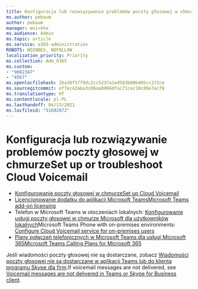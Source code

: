 ```yaml
---
title: Konfiguracja lub rozwiązywanie problemów poczty głosowej w chmurze
ms.author: pebaum
author: pebaum
manager: mnirkhe
ms.audience: Admin
ms.topic: article
ms.service: o365-administration
ROBOTS: NOINDEX, NOFOLLOW
localization_priority: Priority
ms.collection: Adm_O365
ms.custom:
- "9002347"
- "4567"
ms.openlocfilehash: 2ba30f5ff9dc2cc5237a1ed503b00b405cc272ce
ms.sourcegitcommit: ef7ec42aba3c06aa8966dfac71cec18c08e7acf8
ms.translationtype: HT
ms.contentlocale: pl-PL
ms.lasthandoff: 04/13/2021
ms.locfileid: "51692872"
---
```

# <a name="set-up-or-troubleshoot-cloud-voicemail"></a><span data-ttu-id="6a2d7-102">Konfiguracja lub rozwiązywanie problemów poczty głosowej w chmurze</span><span class="sxs-lookup"><span data-stu-id="6a2d7-102">Set up or troubleshoot Cloud Voicemail</span></span>

- [<span data-ttu-id="6a2d7-103">Konfigurowanie poczty głosowej w chmurze</span><span class="sxs-lookup"><span data-stu-id="6a2d7-103">Set up Cloud Voicemail</span></span>](https://docs.microsoft.com/microsoftteams/set-up-phone-system-voicemail) 
- [<span data-ttu-id="6a2d7-104">Licencjonowanie dodatku do aplikacji Microsoft Teams</span><span class="sxs-lookup"><span data-stu-id="6a2d7-104">Microsoft Teams add-on licensing</span></span>](https://docs.microsoft.com/microsoftteams/teams-add-on-licensing/microsoft-teams-add-on-licensing) 
- <span data-ttu-id="6a2d7-105">Telefon w Microsoft Teams w otoczeniach lokalnych: [Konfigurowanie usługi poczty głosowej w chmurze Microsoft dla użytkowników lokalnych](https://docs.microsoft.com/skypeforbusiness/hybrid/configure-cloud-voicemail)</span><span class="sxs-lookup"><span data-stu-id="6a2d7-105">Microsoft Teams Phone with on-premises environments: [Configure Cloud Voicemail service for on-premises users](https://docs.microsoft.com/skypeforbusiness/hybrid/configure-cloud-voicemail)</span></span> 
- [<span data-ttu-id="6a2d7-106">Plany połączeń telefonicznych w Microsoft Teams dla usługi Microsoft 365</span><span class="sxs-lookup"><span data-stu-id="6a2d7-106">Microsoft Teams Calling Plans for Microsoft 365</span></span>](https://docs.microsoft.com//microsoftteams/calling-plans-for-office-365) 

<span data-ttu-id="6a2d7-107">Jeśli wiadomości poczty głosowej nie są dostarczane, zobacz [Wiadomości poczty głosowej nie są dostarczane w aplikacji Teams lub do klienta programu Skype dla firm](https://docs.microsoft.com/SkypeForBusiness/troubleshoot/hybrid-phone-system/voicemails-not-delivered).</span><span class="sxs-lookup"><span data-stu-id="6a2d7-107">If voicemail messages are not delivered, see [Voicemail messages are not delivered in Teams or Skype for Business client](https://docs.microsoft.com/SkypeForBusiness/troubleshoot/hybrid-phone-system/voicemails-not-delivered).</span></span>